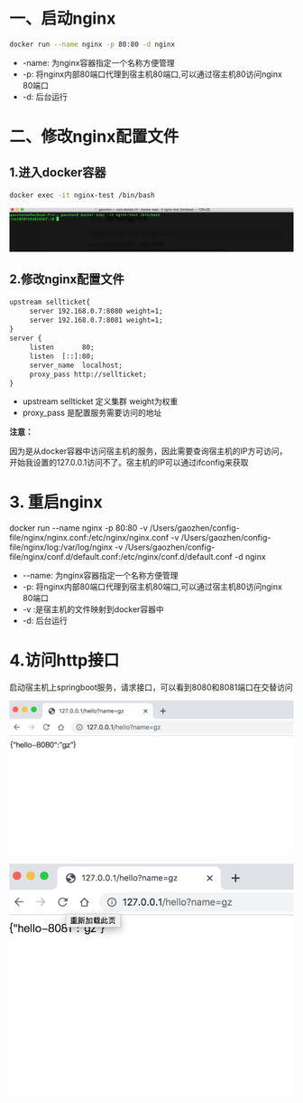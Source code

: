 # 一、启动nginx

```bash
docker run --name nginx -p 80:80 -d nginx
```

- -name: 为nginx容器指定一个名称方便管理
- -p: 将nginx内部80端口代理到宿主机80端口,可以通过宿主机80访问nginx 80端口
- -d: 后台运行

# 二、修改nginx配置文件

## 1.进入docker容器

```bash
docker exec -it nginx-test /bin/bash
```

![docker-nginx](img/docker-nginx.png)

## 2.修改nginx配置文件

```
upstream sellticket{ 
     server 192.168.0.7:8080 weight=1;
     server 192.168.0.7:8081 weight=1;
} 
server {
     listen       80;
     listen  [::]:80;
     server_name  localhost;
     proxy_pass http://sellticket;
}
```

- upstream sellticket 定义集群 weight为权重
- proxy_pass 是配置服务需要访问的地址

**注意：**

因为是从docker容器中访问宿主机的服务，因此需要查询宿主机的IP方可访问，开始我设置的127.0.0.1访问不了。宿主机的IP可以通过ifconfig来获取

# 3. 重启nginx

docker run --name nginx -p 80:80  -v /Users/gaozhen/config-file/nginx/nginx.conf:/etc/nginx/nginx.conf -v /Users/gaozhen/config-file/nginx/log:/var/log/nginx -v /Users/gaozhen/config-file/nginx/conf.d/default.conf:/etc/nginx/conf.d/default.conf -d nginx 

- --name: 为nginx容器指定一个名称方便管理
- -p: 将nginx内部80端口代理到宿主机80端口,可以通过宿主机80访问nginx 80端口
- -v :是宿主机的文件映射到docker容器中
- -d: 后台运行

# 4.访问http接口

启动宿主机上springboot服务，请求接口，可以看到8080和8081端口在交替访问



![docker-nginx-8080](img/docker-nginx-8080.png)



![docker-nginx-8081](img/docker-nginx-8081.png)

